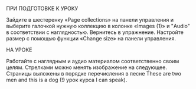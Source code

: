 ПРИ ПОДГОТОВКЕ К УРОКУ

Зайдите в шестеренку «Page collections» на панели управления и выберите галочкой нужную коллекцию в колонке «Images (1)» и "Audio" в соответствии с наглядностью. 
Вернитесь в упражнение. Настройте размер с помощью функции «Change size» на панели управления.

НА УРОКЕ

Работайте с наглядным и аудио материалом соответственно своим целям. 
Стрелками можно менять изображение на следующее. Страницы выложены в порядке перечисления в песне These are two men and this is a dog (9 урок курса I can speak).

